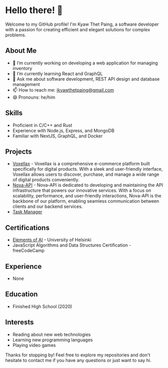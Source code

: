 # Hello there! 👋

Welcome to my GitHub profile! I'm Kyaw Thet Paing, a software developer with a passion for creating efficient and elegant solutions for complex problems.

## About Me

- 🔭 I’m currently working on developing a web application for managing inventory
- 🌱 I’m currently learning React and GraphQL
- 💬 Ask me about software development, REST API design and database management
- 📫 How to reach me: ikyawthetpaing@gmail.com
- 😄 Pronouns: he/him

## Skills

- Proficient in C/C++ and Rust
- Experience with Node.js, Express, and MongoDB
- Familiar with NextJS, GraphQL, and Docker

## Projects

- [Voxellax](https://github.com/ikyawthetpaing/voxellax) - Voxellax is a comprehensive e-commerce platform built specifically for digital products. With a sleek and user-friendly interface, Voxellax allows users to discover, purchase, and manage a wide range of digital products conveniently. 
- [Nova-API](https://github.com/ikyawthetpaing/nova-api.git) - Nova-API is dedicated to developing and maintaining the API infrastructure that powers our innovative services. With a focus on scalability, performance, and user-friendly interactions, Nova-API is the backbone of our platform, enabling seamless communication between clients and our backend services. 
- [Task Manager](https://github.com/kyawthetpaing/task-manager)

## Certifications

- [Elements of AI](https://certificates.mooc.fi/validate/dxpxs6ao8gl) - University of Helsinki
- JavaScript Algorithms and Data Structures Certification - freeCodeCamp

## Experience

- None

## Education

- Finished High School (2020)

## Interests

- Reading about new web technologies
- Learning new programming languages
- Playing video games

Thanks for stopping by! Feel free to explore my repositories and don't hesitate to contact me if you have any questions or just want to say hi.
